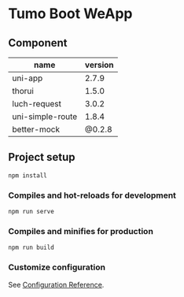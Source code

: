 # Tumo Boot WeApp

## Component

| name | version |
| -- | -- |
| uni-app | 2.7.9 |
| thorui | 1.5.0 |
| luch-request | 3.0.2 |
| uni-simple-route | 1.8.4 |
| better-mock | @0.2.8 |

## Project setup
```
npm install
```

### Compiles and hot-reloads for development
```
npm run serve
```

### Compiles and minifies for production
```
npm run build
```

### Customize configuration
See [Configuration Reference](https://cli.vuejs.org/config/).
